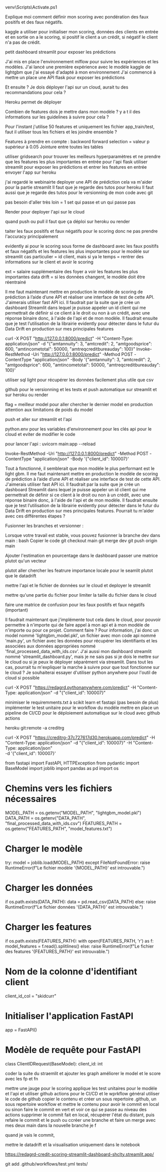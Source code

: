 venv\Scripts\Activate.ps1



Explique moi comment définir mon scoring avec pondération des faux positifs et des faux négatifs.

kaggle a utiliser pour initialiser mon scoring, données des clients en entrée et en sortie on a le scoring, si positif le client a un crédit, si négatif le client n'a pas de crédit.

petit dashboard streamlit pour exposer les prédictions

J'ai mis en place l'environnement mlflow pour suivre les expériences et les modèles.
J'ai lancé une première expérience avec le modèle kaggle de lightgbm que j'ai essayé d'adapté à mon environnement
J'ai commencé à mettre un place une API flask pour exposer les prédictions

Et ensuite ?
Je dois déployer l'api sur un cloud, aurait tu des recommandations pour cela ?

Heroku permet de déployer

Combien de features dois je mettre dans mon modèle ? y a t il des informations sur les guidelines à suivre pour cela ?

Pour l'instant j'utilise 50 features et uniquement les fichier app_train/test, faut il utiliser tous les fichiers et les joindre ensemble ?

Features à prendre en compte : 
backword forward selection = valeur p supérieur à 0.05
Jointure entre toutes les tables

utiliser gridsearch pour trouver les meilleurs hyperparamètres et ne prendre que les features les plus importantes en entrée pour l'api flask
utiliser streamlit pour exposer les prédictions et entrer les features en entrée
envoyer l'app sur heroku

j'ai regardé le webinairte deployer une API de prédiction
cela va m'aider pour la partie streamlit
Il faut que je regarde des tutos pour heroku
Il faut aussi que je regarde des tutos pour le versionning de mon code avec git

pas besoin d'aller très loin = 1 set qui passe et un qui passe pas

Render pour deployer l'api sur le cloud

quand push ou pull il faut que ça déploi sur heroku ou render

taiter les faux positifs et faux négatifs pour le scoring donc ne pas prendre l'accuracy principalement

evidently ai pour le scoring sous forme de dashboard avec les faux positifs et faux négatifs et les features les plus importantes pour le modèle sur streamlit
cas particulier = id client, mais si ya le temps = rentrer des informations sur le client et avoir le scoring

ext = salaire supplémentaire des foyer a voir les features les plus importantes
data drift = si les données changent, le modèle doit être réentrainé


Il me faut maintenant mettre en production le modèle de scoring de prédiction à l’aide d’une API et réaliser une interface de test de cette API. J'aimerais utiliser fast API ici. Il faudrait par la suite que je crée un dashboard Streamlit dans lequel je puisse appeler un id client qui me permettrait de définir si ce client à le droit ou non à un crédit, avec une réponse binaire donc, à l'aide de l'api et de mon modèle. Il faudrait ensuite que je test l’utilisation de la librairie evidently pour détecter dans le futur du Data Drift en production sur mes principales features

curl -X POST "http://127.0.0.1:8000/predict" -H "Content-Type: application/json" -d "{\"amtannuity\": 3, \"amtcredit\":  2, \"amtgoodsprice\":  600, \"amtincometotal\":  50000, \"amtreqcreditbureauday\": 100}"
Invoke-RestMethod -Uri "http://127.0.0.1:8000/predict" -Method POST -ContentType "application/json" -Body '{"amtannuity": 3, "amtcredit": 2, "amtgoodsprice": 600, "amtincometotal": 50000, "amtreqcreditbureauday": 100}'

utiliser sql light pour récupérer les données facilement
plus utile que csv

github pour le versionning et les tests et push automatique sur streamlit et sur heroku ou render

flag = meilleur model pour aller chercher le dernier model en production
attention aux limitations de poids du model

push et aller sur streamlit et l'api

python.env pour les variables d'environnement pour les clés api pour le cloud et eviter de modifier le code


pour lancer l'api : uvicorn main:app --reload


Invoke-RestMethod -Uri "http://127.0.0.1:8000/predict" -Method POST -ContentType "application/json" -Body '{"client_id": 100007}'


Tout à fonctionné, il semblerait que mon modèle le plus performant est le light gbm. 
Il me faut maintenant mettre en production le modèle de scoring de prédiction à l’aide d’une API et réaliser une interface de test de cette API. J'aimerais utiliser fast API ici. Il faudrait par la suite que je crée un dashboard Streamlit dans lequel je puisse appeler un id client qui me permettrait de définir si ce client à le droit ou non à un crédit, avec une réponse binaire donc, à l'aide de l'api et de mon modèle. Il faudrait ensuite que je test l’utilisation de la librairie evidently pour détecter dans le futur du Data Drift en production sur mes principales features.
Pourrait tu m'aider avec ces différentes étapes ?


Fusionner les branches et versionner :

Lorsque votre travail est stable, vous pouvez fusionner la branche dev dans main :
bash
Copier le code
git checkout main
git merge dev
git push origin main


Ajouter l'estimation en pourcentage dans le dashboard
passer une matrice plutot qu'un vecteur

plutot aller chercher les featrure importance locale pour le seamlit plutot que le datadrift

mettre l'api et le fichier de données sur le cloud et deployer le streamlit

mettre qu'une partie du fichier pour limiter la taille du fichier dans le cloud

faire une matrice de confusion pour les faux positifs et faux négatifs (important)

Il faudrait maintenant que j'implémente tout cela dans le cloud, pour pouvoir permettre à n'importe qui de faire appel à mon api et à mon modèle de n'importe ou pour ce projet. Comment faire ? Pour information, j'ai donc un model nommé 'lightgbm_model.pkl', un fichier avec mon code api nommé 'main.py', un fichier avec les données pour récupérer les identifiants et les associées aux données appropriées nommé 'final_processed_data_with_ids.csv'. J'ai aussi mon dashboard streamlit nommé 'streamlit_dashboard.py', mais je ne sais pas si je dois le mettre sur le cloud ou si je peux le déployer séparément via streamlit. Dans tout les cas, pourrait tu m'expliquer la marche à suivre pour que tout fonctionne sur le cloud ? Je souhaiterai essayer d'utiliser python anywhere pour l'outil de cloud si possible

curl -X POST "https://redagrd.pythonanywhere.com/predict" -H "Content-Type: application/json" -d "{\"client_id\": 100007}"

minimiser le requiremments.txt à scikit learn et fastapi (pas besoin de plus)
implémenter le test unitaire pour le workflow du modèle
mettre en place un pipeline de CI/CD pour le déploiement automatique sur le cloud avec github actions

heroku git:remote -a creditrg

curl -X POST "https://creditrg-37c727617d30.herokuapp.com/predict" -H "Content-Type: application/json" -d "{\"client_id\": 100007}"
-H "Content-Type: application/json" \
-d '{"client_id": 100007}'


from fastapi import FastAPI, HTTPException
from pydantic import BaseModel
import joblib
import pandas as pd
import os

# Chemins vers les fichiers nécessaires
MODEL_PATH = os.getenv("MODEL_PATH", "lightgbm_model.pkl")
DATA_PATH = os.getenv("DATA_PATH", "final_processed_data_with_ids.csv")
FEATURES_PATH = os.getenv("FEATURES_PATH", "model_features.txt")

# Charger le modèle
try:
    model = joblib.load(MODEL_PATH)
except FileNotFoundError:
    raise RuntimeError(f"Le fichier modèle '{MODEL_PATH}' est introuvable.")

# Charger les données
if os.path.exists(DATA_PATH):
    data = pd.read_csv(DATA_PATH)
else:
    raise RuntimeError(f"Le fichier données '{DATA_PATH}' est introuvable.")

# Charger les features
if os.path.exists(FEATURES_PATH):
    with open(FEATURES_PATH, 'r') as f:
        model_features = f.read().splitlines()
else:
    raise RuntimeError(f"Le fichier des features '{FEATURES_PATH}' est introuvable.")

# Nom de la colonne d'identifiant client
client_id_col = "skidcurr"

# Initialiser l'application FastAPI
app = FastAPI()

# Modèle de requête pour FastAPI
class ClientIDRequest(BaseModel):
    client_id: int

coder la suite du straemlit et ajouter les graph
améliorer le model et le score avec les fp et fn

mettre une jauge pour le scoring
applique les test unitaires pour le modèle et l'api et utiliser github actions pour le CI/CD et le wprkflow général
utiliser le code de github
copier le contenu et créer un sous repertoire .github, un sous repertoire workflow et mettre le contenu
pour avoir le commit en local
ou sinon faire le commit en vert et voir ce qui se passe au niveau des actions
supprimer le commit fait en local, récupérer l'état du distant, puis refaire le commit et le push
ou ccréer une branche et faire un merge avec mes deux main dans la nouvelle branche je f

quand je vais le commit,

mettre le datadrift et la visualisation uniquement dans le notebook


https://redagrd-credit-scoring-streamlit-dashboard-shclty.streamlit.app/

git add .github/workflows/test.yml tests/
